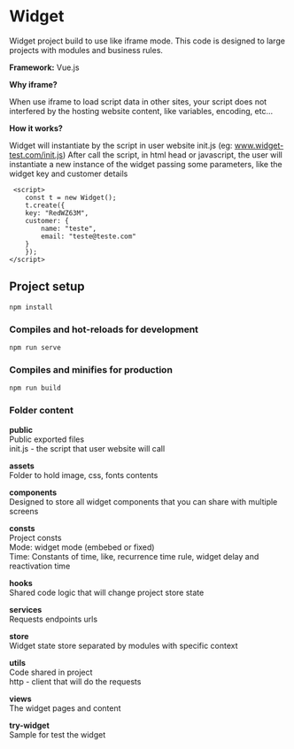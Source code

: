 # Widget

Widget project build to use like iframe mode. This code is designed to large projects with modules and business rules.

**Framework:** Vue.js

**Why iframe?**

When use iframe to load script data in other sites, your script does not interfered by the hosting website content, like variables, encoding, etc...

**How it works?**

Widget will instantiate by the script in user website init.js (eg: www.widget-test.com/init.js)
After call the script, in html head or javascript, the user will instantiate a new instance of the widget passing some parameters, like the widget key and customer details

```
 <script>
    const t = new Widget();
    t.create({
    key: "RedWZ63M",
    customer: {
        name: "teste",
        email: "teste@teste.com"
    }
    });
</script>
```

## Project setup

```
npm install
```

### Compiles and hot-reloads for development

```
npm run serve
```

### Compiles and minifies for production

```
npm run build
```

### Folder content

**public**  
Public exported files  
init.js - the script that user website will call

**assets**  
Folder to hold image, css, fonts contents

**components**  
Designed to store all widget components that you can share with multiple screens

**consts**  
Project consts  
Mode: widget mode (embebed or fixed)  
Time: Constants of time, like, recurrence time rule, widget delay and reactivation time

**hooks**  
Shared code logic that will change project store state

**services**  
Requests endpoints urls

**store**  
Widget state store separated by modules with specific context

**utils**  
Code shared in project  
http - client that will do the requests

**views**  
The widget pages and content

**try-widget**  
Sample for test the widget
